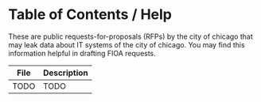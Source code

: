 # Table of Contents / Help

These are public requests-for-proposals (RFPs) by the city of chicago that may
leak data about IT systems of the city of chicago. You may find this
information helpful in drafting FIOA requests.

| File | Description |
|------|-------------|
| TODO | TODO        |
